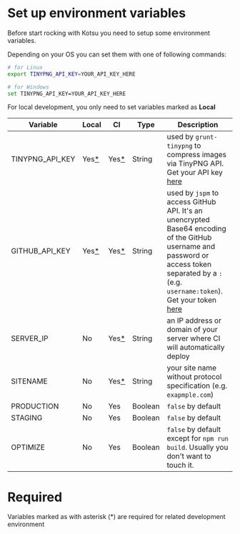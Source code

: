 # Set up environment variables

Before start rocking with Kotsu you need to setup some environment variables.

Depending on your OS you can set them with one of following commands:
```sh
# for Linux
export TINYPNG_API_KEY=YOUR_API_KEY_HERE

# for Windows
set TINYPNG_API_KEY=YOUR_API_KEY_HERE
```

For local development, you only need to set variables marked as **Local**

Variable | Local | CI | Type | Description
--- | --- | --- | --- | ---
TINYPNG_API_KEY | Yes[*](#required) | Yes[*](#required) | String | used by `grunt-tinypng` to compress images via TinyPNG API. Get your API key [here](https://tinypng.com/developers)
GITHUB_API_KEY | Yes[*](#required) | Yes[*](#required) | String | used by `jspm` to access GitHub API. It's an unencrypted Base64 encoding of the GitHub username and password or access token separated by a `:` (e.g. `username:token`). Get your token [here](https://github.com/settings/tokens)
SERVER_IP | No | Yes[*](#required) | String | an IP address or domain of your server where CI will automatically deploy
SITENAME | No | Yes[*](#required) | String | your site name without protocol specification (e.g. `exapmple.com`)
PRODUCTION | No | Yes | Boolean | `false` by default
STAGING | No | Yes | Boolean | `false` by default
OPTIMIZE | No | Yes | Boolean | `false` by default except for `npm run build`. Usually you don't want to touch it.

# Required
Variables marked as with asterisk (*) are required for related development environment